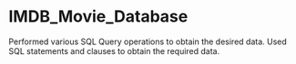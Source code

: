 # IMDB_Movie_Database
Performed various SQL Query operations to obtain the desired data.
Used SQL statements and clauses to obtain the required data.
